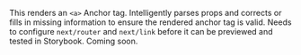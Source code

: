 This renders an `<a>` Anchor tag. Intelligently parses props and corrects or fills in missing information to ensure the rendered anchor tag is valid. Needs to configure `next/router` and `next/link` before it can be previewed and tested in Storybook. Coming soon.
